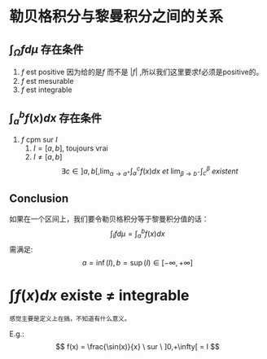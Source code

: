 # 勒贝格积分与黎曼积分之间的关系
## $\int_{\Omega}fd\mu$ 存在条件
1. $f$ est positive
	因为给的是$f$ 而不是 $|f|$ ,所以我们这里要求f必须是positive的。
2. $f$ est mesurable
3. $f$ est integrable

## $\int_{a}^{b}f(x)dx$ 存在条件
1. $f$ cpm sur $I$
	1. $I = [a,b]$, toujours vrai
	2. $I \ne [a,b]$
	$$
	\exists c \in ]a,b[,\lim_{\alpha\rightarrow a^{+}}\int_{\alpha}^{c}f(x)dx \ et \ \lim_{\beta\rightarrow b^{-}}\int_{c}^{\beta} \ existent
	$$
## Conclusion
如果在一个区间上，我们要令勒贝格积分等于黎曼积分值的话：
$$
\int_{I}fd\mu = \int_{a}^{b}f(x)dx
$$
需满足:
$$
a = \inf(I),b = \sup(I) \in [-\infty,+\infty]
$$

# $\int f(x)dx$ existe $\ne$ integrable
	感觉主要是定义上在搞，不知道有什么意义。
E.g.:
$$
f(x) = \frac{\sin(x)}{x} \ sur \ ]0,+\infty[ = I
$$